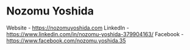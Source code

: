 # Nozomu Yoshida
Website - https://nozomuyoshida.com
LinkedIn - https://www.linkedin.com/in/nozomu-yoshida-379904163/
Facebook - https://www.facebook.com/nozomu.yoshida.35



